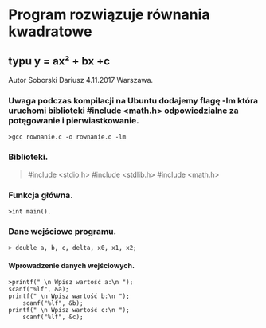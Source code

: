 Program rozwiązuje równania kwadratowe
===========================================================================================================
typu y = ax² + bx +c
-------------------------------------------------------------------------------------------------------------------------------
Autor Soborski Dariusz 4.11.2017 Warszawa.
### Uwaga podczas kompilacji na Ubuntu dodajemy flagę  -lm która uruchomi biblioteki #include <math.h> odpowiedzialne za potęgowanie i pierwiastkowanie. 
    >gcc rownanie.c -o rownanie.o -lm
### Biblioteki.
   > #include <stdio.h>
   > #include <stdlib.h>
   > #include <math.h>
### Funkcja główna.        
    >int main().    
### Dane wejściowe programu.
    > double a, b, c, delta, x0, x1, x2;
#### Wprowadzenie danych wejściowych.
    >printf(" \n Wpisz wartość a:\n ");
	scanf("%lf", &a);
	printf(" \n Wpisz wartość b:\n ");
        scanf("%lf", &b);
	printf(" \n Wpisz wartość c:\n ");
        scanf("%lf", &c);
